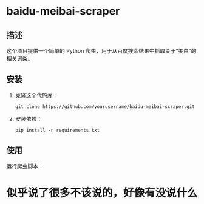 # baidu-meibai-scraper

## 描述
这个项目提供一个简单的 Python 爬虫，用于从百度搜索结果中抓取关于“美白”的相关词条。

## 安装
1. 克隆这个代码库：
    ```
    git clone https://github.com/yourusername/baidu-meibai-scraper.git
    ```
2. 安装依赖：
    ```
    pip install -r requirements.txt
    ```

## 使用
运行爬虫脚本：
# 似乎说了很多不该说的，好像有没说什么
